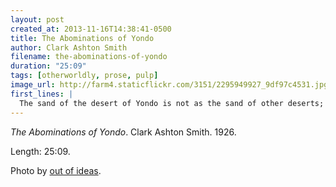 ```yaml
---
layout: post
created_at: 2013-11-16T14:38:41-0500
title: The Abominations of Yondo
author: Clark Ashton Smith
filename: the-abominations-of-yondo
duration: "25:09"
tags: [otherworldly, prose, pulp]
image_url: http://farm4.staticflickr.com/3151/2295949927_9df97c4531.jpg
first_lines: |
  The sand of the desert of Yondo is not as the sand of other deserts; for Yondo lies nearest of all to the world's rim; and strange winds, blowing from a pit no astronomer may hope to fathom, have sown its ruinous fields with the gray dust of corroding planets, the black ashes of extinguished suns.
---
```


_The Abominations of Yondo_.  Clark Ashton Smith.  1926.

Length: 25:09.

Photo by [out of ideas](http://www.flickr.com/photos/outofideas/2295949927/).
